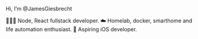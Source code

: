 Hi, I’m @JamesGiesbrecht

👨🏻‍💻 Node, React fullstack developer.
☁️ Homelab, docker, smarthome and life automation enthusiast.
📱 Aspiring iOS developer.

<!---
JamesGiesbrecht/JamesGiesbrecht is a ✨ special ✨ repository because its `README.md` (this file) appears on your GitHub profile.
You can click the Preview link to take a look at your changes.
--->
